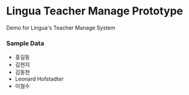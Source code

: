 # Lingua Teacher Manage Prototype
Demo for Lingua's Teacher Manage System

### Sample Data
- 홍길동
- 김현지
- 김동현
- Leonard Hofstadter
- 이철수
